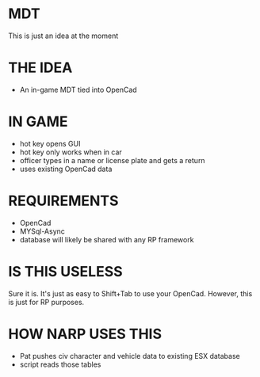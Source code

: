 # MDT
This is just an idea at the moment

# THE IDEA
- An in-game MDT tied into OpenCad
# IN GAME
- hot key opens GUI
- hot key only works when in car
- officer types in a name or license plate and gets a return
- uses existing OpenCad data
# REQUIREMENTS
- OpenCad
- MYSql-Async
- database will likely be shared with any RP framework

# IS THIS USELESS
Sure it is.  It's just as easy to Shift+Tab to use your OpenCad.  However, this is just for RP purposes.

# HOW NARP USES THIS
- Pat pushes civ character and vehicle data to existing ESX database
- script reads those tables
